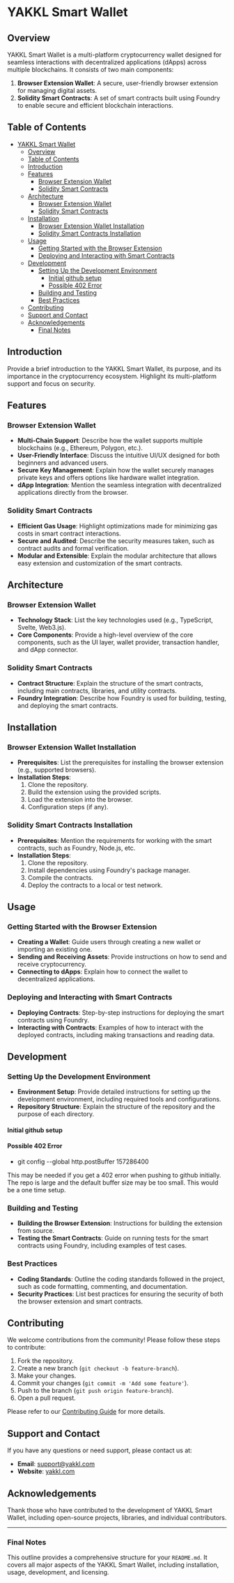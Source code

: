 # YAKKL Smart Wallet

## Overview

YAKKL Smart Wallet is a multi-platform cryptocurrency wallet designed for seamless interactions with decentralized applications (dApps) across multiple blockchains. It consists of two main components:
1. **Browser Extension Wallet**: A secure, user-friendly browser extension for managing digital assets.
2. **Solidity Smart Contracts**: A set of smart contracts built using Foundry to enable secure and efficient blockchain interactions.

## Table of Contents

- [YAKKL Smart Wallet](#yakkl-smart-wallet)
  - [Overview](#overview)
  - [Table of Contents](#table-of-contents)
  - [Introduction](#introduction)
  - [Features](#features)
    - [Browser Extension Wallet](#browser-extension-wallet)
    - [Solidity Smart Contracts](#solidity-smart-contracts)
  - [Architecture](#architecture)
    - [Browser Extension Wallet](#browser-extension-wallet-1)
    - [Solidity Smart Contracts](#solidity-smart-contracts-1)
  - [Installation](#installation)
    - [Browser Extension Wallet Installation](#browser-extension-wallet-installation)
    - [Solidity Smart Contracts Installation](#solidity-smart-contracts-installation)
  - [Usage](#usage)
    - [Getting Started with the Browser Extension](#getting-started-with-the-browser-extension)
    - [Deploying and Interacting with Smart Contracts](#deploying-and-interacting-with-smart-contracts)
  - [Development](#development)
    - [Setting Up the Development Environment](#setting-up-the-development-environment)
      - [Initial github setup](#initial-github-setup)
      - [Possible 402 Error](#possible-402-error)
    - [Building and Testing](#building-and-testing)
    - [Best Practices](#best-practices)
  - [Contributing](#contributing)
  - [Support and Contact](#support-and-contact)
  - [Acknowledgements](#acknowledgements)
    - [Final Notes](#final-notes)

## Introduction

Provide a brief introduction to the YAKKL Smart Wallet, its purpose, and its importance in the cryptocurrency ecosystem. Highlight its multi-platform support and focus on security.

## Features

### Browser Extension Wallet
- **Multi-Chain Support**: Describe how the wallet supports multiple blockchains (e.g., Ethereum, Polygon, etc.).
- **User-Friendly Interface**: Discuss the intuitive UI/UX designed for both beginners and advanced users.
- **Secure Key Management**: Explain how the wallet securely manages private keys and offers options like hardware wallet integration.
- **dApp Integration**: Mention the seamless integration with decentralized applications directly from the browser.

### Solidity Smart Contracts
- **Efficient Gas Usage**: Highlight optimizations made for minimizing gas costs in smart contract interactions.
- **Secure and Audited**: Describe the security measures taken, such as contract audits and formal verification.
- **Modular and Extensible**: Explain the modular architecture that allows easy extension and customization of the smart contracts.

## Architecture

### Browser Extension Wallet
- **Technology Stack**: List the key technologies used (e.g., TypeScript, Svelte, Web3.js).
- **Core Components**: Provide a high-level overview of the core components, such as the UI layer, wallet provider, transaction handler, and dApp connector.

### Solidity Smart Contracts
- **Contract Structure**: Explain the structure of the smart contracts, including main contracts, libraries, and utility contracts.
- **Foundry Integration**: Describe how Foundry is used for building, testing, and deploying the smart contracts.

## Installation

### Browser Extension Wallet Installation
- **Prerequisites**: List the prerequisites for installing the browser extension (e.g., supported browsers).
- **Installation Steps**:
  1. Clone the repository.
  2. Build the extension using the provided scripts.
  3. Load the extension into the browser.
  4. Configuration steps (if any).

### Solidity Smart Contracts Installation
- **Prerequisites**: Mention the requirements for working with the smart contracts, such as Foundry, Node.js, etc.
- **Installation Steps**:
  1. Clone the repository.
  2. Install dependencies using Foundry's package manager.
  3. Compile the contracts.
  4. Deploy the contracts to a local or test network.

## Usage

### Getting Started with the Browser Extension
- **Creating a Wallet**: Guide users through creating a new wallet or importing an existing one.
- **Sending and Receiving Assets**: Provide instructions on how to send and receive cryptocurrency.
- **Connecting to dApps**: Explain how to connect the wallet to decentralized applications.

### Deploying and Interacting with Smart Contracts
- **Deploying Contracts**: Step-by-step instructions for deploying the smart contracts using Foundry.
- **Interacting with Contracts**: Examples of how to interact with the deployed contracts, including making transactions and reading data.

## Development

### Setting Up the Development Environment
- **Environment Setup**: Provide detailed instructions for setting up the development environment, including required tools and configurations.
- **Repository Structure**: Explain the structure of the repository and the purpose of each directory.

#### Initial github setup
#### Possible 402 Error
- git config --global http.postBuffer 157286400

This may be needed if you get a 402 error when pushing to github initially. The repo is large and the default buffer size may be too small. This would be a one time setup.

### Building and Testing
- **Building the Browser Extension**: Instructions for building the extension from source.
- **Testing the Smart Contracts**: Guide on running tests for the smart contracts using Foundry, including examples of test cases.

### Best Practices
- **Coding Standards**: Outline the coding standards followed in the project, such as code formatting, commenting, and documentation.
- **Security Practices**: List best practices for ensuring the security of both the browser extension and smart contracts.

## Contributing

We welcome contributions from the community! Please follow these steps to contribute:
1. Fork the repository.
2. Create a new branch (`git checkout -b feature-branch`).
3. Make your changes.
4. Commit your changes (`git commit -m 'Add some feature'`).
5. Push to the branch (`git push origin feature-branch`).
6. Open a pull request.

Please refer to our [Contributing Guide](./CONTRIBUTING.md) for more details.

## Support and Contact

If you have any questions or need support, please contact us at:
- **Email**: [support@yakkl.com](mailto:support@yakkl.com)
- **Website**: [yakkl.com](http://yakkl.com?utm_source=github&utm_medium=referral)

## Acknowledgements

Thank those who have contributed to the development of YAKKL Smart Wallet, including open-source projects, libraries, and individual contributors.

---

### Final Notes

This outline provides a comprehensive structure for your `README.md`. It covers all major aspects of the YAKKL Smart Wallet, including installation, usage, development, and licensing. 
